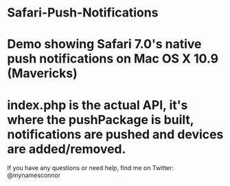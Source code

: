 Safari-Push-Notifications
=========================

Demo showing Safari 7.0's native push notifications on Mac OS X 10.9 (Mavericks)
=========================

index.php is the actual API, it's where the pushPackage is built, notifications are pushed and devices are added/removed.
=========================

If you have any questions or need help, find me on Twitter: @mynamesconnor
